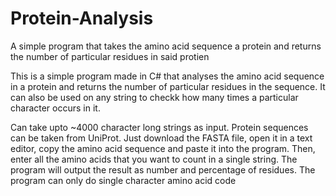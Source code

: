 # Protein-Analysis
A simple program that takes the amino acid sequence a protein and returns the number of particular residues in said protien

This is a simple program made in C# that analyses the amino acid sequence in a protein and returns the number of particular residues in the sequence. It can also be used on any string to checkk how many times a particular character occurs in it.

Can take upto ~4000 character long strings as input. Protein sequences can be taken from UniProt. Just download the FASTA file, open it in a text editor, copy the amino acid sequence and paste it into the program. Then, enter all the amino acids that you want to count in a single string. The program will output the result as number and percentage of residues. The program can only do single character amino acid code
